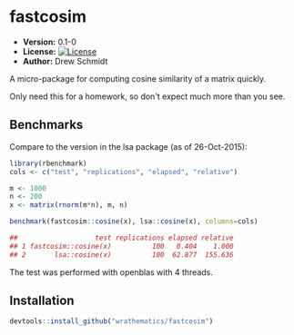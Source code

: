 # fastcosim

* **Version:** 0.1-0
* **License:** [![License](http://img.shields.io/badge/license-BSD%202--Clause-orange.svg?style=flat)](http://opensource.org/licenses/BSD-2-Clause)
* **Author:** Drew Schmidt

A micro-package for computing cosine similarity of a matrix quickly.

Only need this for a homework, so don't expect much more than you see.



## Benchmarks

Compare to the version in the lsa package (as of 26-Oct-2015):

```r
library(rbenchmark)
cols <- c("test", "replications", "elapsed", "relative")

m <- 1000
n <- 200
x <- matrix(rnorm(m*n), m, n)

benchmark(fastcosim::cosine(x), lsa::cosine(x), columns=cols)

##                   test replications elapsed relative
## 1 fastcosim::cosine(x)          100   0.404    1.000
## 2       lsa::cosine(x)          100  62.877  155.636
```

The test was performed with openblas with 4 threads.



## Installation

```r
devtools::install_github("wrathematics/fastcosim")
```

